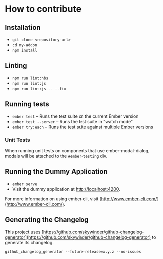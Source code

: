 # How to contribute

## Installation

* `git clone <repository-url>`
* `cd my-addon`
* `npm install`

## Linting

* `npm run lint:hbs`
* `npm run lint:js`
* `npm run lint:js -- --fix`

## Running tests

* `ember test` – Runs the test suite on the current Ember version
* `ember test --server` – Runs the test suite in "watch mode"
* `ember try:each` – Runs the test suite against multiple Ember versions

### Unit Tests

When running unit tests on components that use ember-modal-dialog, modals will be
attached to the `#ember-testing` div.


## Running the Dummy Application

* `ember serve`
* Visit the dummy application at [http://localhost:4200](http://localhost:4200).

For more information on using ember-cli, visit [http://www.ember-cli.com/](http://www.ember-cli.com/).

## Generating the Changelog

This project uses [https://github.com/skywinder/github-changelog-generator](https://github.com/skywinder/github-changelog-generator) to generate its changelog.

`github_changelog_generator --future-release=x.y.z --no-issues`
